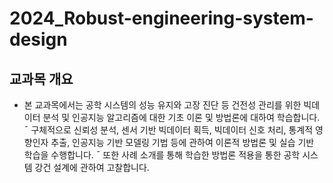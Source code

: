 # 2024_Robust-engineering-system-design

## 교과목 개요
- 본 교과목에서는 공학 시스템의 성능 유지와 고장 진단 등 건전성 관리를 위한 빅데이터 분석 및 인공지능 알고리즘에 대한 기초 이론 및 방법론에 대하여 학습합니다.
¯ 구체적으로 신뢰성 분석, 센서 기반 빅데이터 획득, 빅데이터 신호 처리, 통계적 영향인자 추출, 인공지능 기반 모델링 기법 등에 관하여 이론적 방법론 및 실습 기반 학습을 수행합니다. 
¯ 또한 사례 소개를 통해 학습한 방법론 적용을 통한 공학 시스템 강건 설계에 관하여 고찰합니다.
